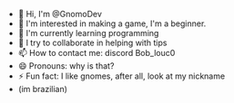- 👋 Hi, I'm @GnomoDev
- 👀 I'm interested in making a game, I'm a beginner.
- 🌱 I'm currently learning programming
- 💞️ I try to collaborate in helping with tips
- 📫 How to contact me: discord Bob_louc0
- 😄 Pronouns: why is that?
- ⚡ Fun fact: I like gnomes, after all, look at my nickname
- (im brazilian)
